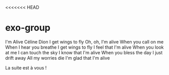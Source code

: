 <<<<<<< HEAD
# exo-group 
I'm Alive
Céline Dion
I get wings to fly
Oh, oh, I'm alive
When you call on me
When I hear you breathe
I get wings to fly
I feel that I'm alive
When you look at me
I can touch the sky
I know that I'm alive
When you bless the day
I just drift away
All my worries die
I'm glad that I'm alive

La suite est à vous !


